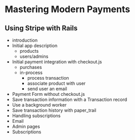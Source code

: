 # Mastering Modern Payments
## Using Stripe with Rails

* introduction
* Initial app description
  * products
  * users/admins
* Initial payment integration with checkout.js
  * purchases
  * in-process
    * process transaction
    * associate product with user
    * send user an email
* Payment Form without checkout.js
* Save transaction information with a Transaction record
* Use a background worker
* Save transaction history with paper_trail
* Handling subscriptions
* Email
* Admin pages
* Subscriptions

